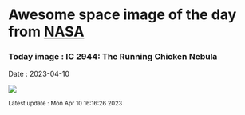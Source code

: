 
# Awesome space image of the day from [NASA](https://api.nasa.gov/)

### Today image : IC 2944: The Running Chicken Nebula
Date : 2023-04-10

![](https://apod.nasa.gov/apod/image/2304/ChickenRun_Stern_960.jpg)

<small>Latest update : Mon Apr 10 16:16:26 2023</small>
        